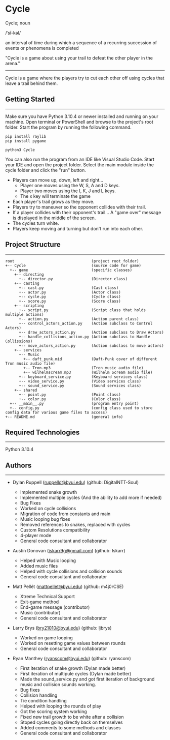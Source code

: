 # Cycle

Cycle; noun

/ˈsī-kəl/

an interval of time during which a sequence of a recurring succession of events or phenomena is completed

"Cycle is a game about using your trail to defeat the other player in the arena."

---

Cycle is a game where the players try to cut each other off using cycles that leave a trail behind them.

## Getting Started

---

Make sure you have Python 3.10.4 or newer installed and running on your machine. Open terminal or PowerShell and
browse to the project's root folder. Start the program by running the following command.

```
pip install raylib
pip install pygame
```

```
python3 Cycle
```

You can also run the program from an IDE like Visual Studio Code. Start your IDE and open the
project folder. Select the main module inside the cycle folder and click the "run" button.

- Players can move up, down, left and right...
  - Player one moves using the W, S, A and D keys.
  - Player two moves using the I, K, J and L keys.
  - The x key will terminate the game 
- Each player's trail grows as they move.
- Players try to maneuver so the opponent collides with their trail.
- If a player collides with their opponent's trail...
  A "game over" message is displayed in the middle of the screen.
- The cycles turn white.
- Players keep moving and turning but don't run into each other.

## Project Structure

---

```
root                                  (project root folder)
+-- Cycle                             (source code for game)
  +-- game                            (specific classes)
    +-- directing
      +-- director.py                 (Director class)
    +-- casting
      +-- cast.py                     (Cast class)
      +-- actor.py                    (Actor class)
      +-- cycle.py                    (Cycle class)
      +-- score.py                    (Score class)
    +-- scripting
      +-- script.py                   (Script class that holds multiple actions)
      +-- action.py                   (Action parent class)
      +-- control_actors_action.py    (Action subclass to Control Actors)
      +-- draw_actors_action.py       (Action subclass to Draw Actors)
      +-- handle_collisions_action.py (Action subclass to Handle Collissions)
      +-- move_actors_action.py       (Action subclass to move actors)
    +-- services
      +-- Music
        +-- daft_punk.mid             (Daft-Punk cover of different Tron music audio file)
        +-- Tron.mp3                  (Tron music audio file)
        +-- wilhelmscream.mp3         (Wilhelm Scream audio file)
      +-- keyboard_service.py         (Keyboard services class)
      +-- video_service.py            (Video services class)
      +-- sound_service.py            (Sound services class)
    +-- shared
      +-- point.py                    (Point class)
      +-- color.py                    (Color class)
  +-- __main__.py                     (program entry point)
  +-- config.py                       (config class used to store config data for various game files to access)
+-- README.md                         (general info)
```

## Required Technologies

---

Python 3.10.4

## Authors

---

* Dylan Ruppell (ruppelld@byui.edu) (github: DigitalNTT-Soul)
    - Implemented snake growth
    - Implemented multiple cycles (And the ability to add more if needed)
    - Bug Fixes
    - Worked on cycle collisions
    - Migration of code from constants and main
    - Music looping bug fixes
    - Removed references to snakes, replaced with cycles
    - Custom Resolutions compatibility
    - 4-player mode
    - General code consultant and collaborator
    
* Austin Donovan (iskarr9g@gmail.com) (github: Iskarr)
    - Helped with Music looping
    - Added music files
    - Helped with cycle collisions and collision sounds
    - General code consultant and collaborator

* Matt Pellét (mattpellet@byui.edu) (github: m4j0rCSE) 
    - Xtreme Technical Support
    - Exit-game method
    - End-game message (contributor)
    - Music (contributor)
    - General code consultant and collaborator

* Larry Brys (bry21010@byui.edu) (github: ljbrys)
    - Worked on game looping
    - Worked on resetting game values between rounds
    - General code consultant and collaborator

* Ryan Manthey (ryanscom@byui.edu) (github: ryanscom)
    - First iteration of snake growth (Dylan made better)
    - First iteration of multipule cycles (Dylan made better)
    - Made the sound_service.py and got first iteration of background music and collision sounds working.
    - Bug fixes 
    - Collision handling
    - Tie condition handling
    - Helped with looping the rounds of play
    - Got the scoring system working
    - Fixed new trail growth to be white after a collision
    - Stoped cycles going directly back on themselves
    - Added comments to some methods and classes
    - General code consultant and collaborator